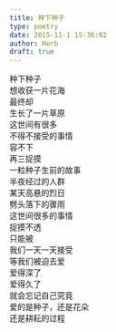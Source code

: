 ```yaml
---  
title: 种下种子  
type: poetry  
date: 2015-11-1 15:36:02  
author: Herb  
draft: true
---  
```

种下种子  
想收获一片花海  
最终却  
生长了一片草原    
这世间有很多  
不得不接受的事情  
容不下  
再三捉摸    
一粒种子生前的故事  
半夜经过的人群  
某天高悬的烈日  
劈头落下的骤雨    
这世间很多的事情  
捉摸不透  
只能被  
我们一天一天接受    
等我们被迫去爱  
爱得深了  
爱得久了  
就会忘记自己究竟  
爱的是种子，还是花朵  
还是耕耘的过程  

